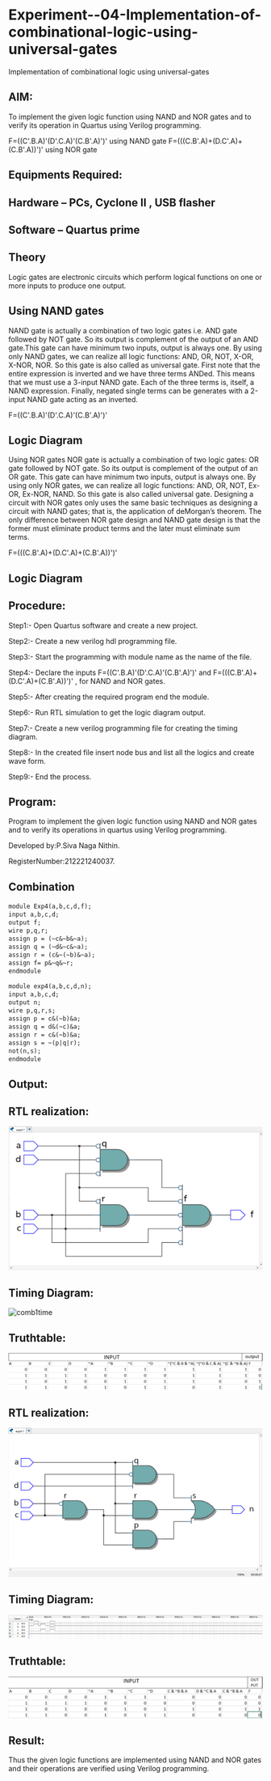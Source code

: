 # Experiment--04-Implementation-of-combinational-logic-using-universal-gates
Implementation of combinational logic using universal-gates
 
## AIM:
To implement the given logic function using NAND and NOR gates and to verify its operation in Quartus using Verilog programming.

F=((C'.B.A)'(D'.C.A)'(C.B'.A)')' using NAND gate
F=(((C.B'.A)+(D.C'.A)+(C.B'.A))')' using NOR gate
## Equipments Required:
## Hardware – PCs, Cyclone II , USB flasher
## Software – Quartus prime


## Theory
Logic gates are electronic circuits which perform logical functions on one or more inputs to produce one output. 

## Using NAND gates
NAND gate is actually a combination of two logic gates i.e. AND gate followed by NOT gate. So its output is complement of the output of an AND gate.This gate can have minimum two inputs, output is always one. By using only NAND gates, we can realize all logic functions: AND, OR, NOT, X-OR, X-NOR, NOR. So this gate is also called as universal gate. First note that the entire expression is inverted and we have three terms ANDed. This means that we must use a 3-input NAND gate. Each of the three terms is, itself, a NAND expression. Finally, negated single terms can be generates with a 2-input NAND gate acting as an inverted.

F=((C'.B.A)'(D'.C.A)'(C.B'.A)')'

## Logic Diagram

Using NOR gates
NOR gate is actually a combination of two logic gates: OR gate followed by NOT gate. So its output is complement of the output of an OR gate. This gate can have minimum two inputs, output is always one. By using only NOR gates, we can realize all logic functions: AND, OR, NOT, Ex-OR, Ex-NOR, NAND. So this gate is also called universal gate. Designing a circuit with NOR gates only uses the same basic techniques as designing a circuit with NAND gates; that is, the application of deMorgan’s theorem. The only difference between NOR gate design and NAND gate design is that the former must eliminate product terms and the later must eliminate sum terms.

F=(((C.B'.A)+(D.C'.A)+(C.B'.A))')'

## Logic Diagram
## Procedure:
Step1:- Open Quartus software and create a new project.

Step2:- Create a new verilog hdl programming file.

Step3:- Start the programming with module name as the name of the file.

Step4:- Declare the inputs F=((C'.B.A)'(D'.C.A)'(C.B'.A)')' and F=(((C.B'.A)+(D.C'.A)+(C.B'.A))')' , for NAND and NOR gates.

Step5:- After creating the required program end the module.

Step6:- Run RTL simulation to get the logic diagram output.

Step7:- Create a new verilog programming file for creating the timing diagram.

Step8:- In the created file insert node bus and list all the logics and create wave form.

Step9:- End the process.

## Program:
Program to implement the given logic function using NAND and NOR gates and to verify its operations in quartus using Verilog programming.

Developed by:P.Siva Naga Nithin. 

RegisterNumber:212221240037.

## Combination
```
module Exp4(a,b,c,d,f);
input a,b,c,d;
output f;
wire p,q,r;
assign p = (~c&~b&~a);
assign q = (~d&~c&~a);
assign r = (c&~(~b)&~a);
assign f= p&~q&~r;
endmodule
```
```
module exp4(a,b,c,d,n);
input a,b,c,d;
output n;
wire p,q,r,s;
assign p = c&(~b)&a;
assign q = d&(~c)&a;
assign r = c&(~b)&a;
assign s = ~(p|q|r);
not(n,s);
endmodule
```
## Output:
## RTL realization:
![github.logo](e4.png)

## Timing Diagram:
![comb1time](https://user-images.githubusercontent.com/94154780/192535527-b1fd04f4-431e-4df6-ac3e-389271170dfe.jpg)

## Truthtable:
![github.logo](tt1.jpeg)


## RTL realization:
![github.logo](e4.1.png)

## Timing Diagram:
![github.logo](comb2.jpeg)

## Truthtable:
![github.logo](tt2.jpeg)


## Result:
Thus the given logic functions are implemented using NAND and NOR gates and their operations are verified using Verilog programming.
